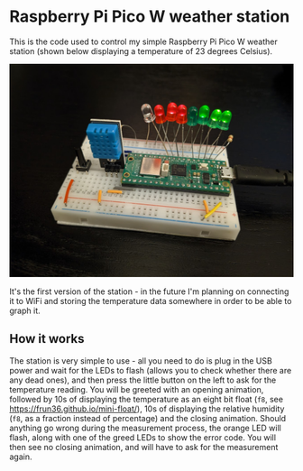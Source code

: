 # Raspberry Pi Pico W weather station
This is the code used to control my simple Raspberry Pi Pico W weather station (shown below displaying a temperature of 23 degrees Celsius).

![Weather station](./img/weather-station-01.jpg "Weather station")

It's the first version of the station - in the future I'm planning on connecting it to WiFi and storing the temperature data somewhere in order to be able to graph it.

## How it works
The station is very simple to use - all you need to do is plug in the USB power and wait for the LEDs to flash (allows you to check whether there are any dead ones), and then press the little button on the left to ask for the temperature reading. You will be greeted with an opening animation, followed by 10s of displaying the temperature as an eight bit float (`f8`, see https://frun36.github.io/mini-float/), 10s of displaying the relative humidity (`f8`, as a fraction instead of percentage) and the closing animation. Should anything go wrong during the measurement process, the orange LED will flash, along with one of the greed LEDs to show the error code. You will then see no closing animation, and will have to ask for the measurement again. 